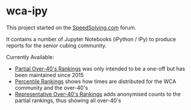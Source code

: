 # wca-ipy

This project started on the [SpeedSolving.com](https://www.speedsolving.com/forum/threads/how-fast-are-the-over-40s-in-competitions.54128/) forum.

It contains a number of Jupyter Notebooks (iPython / iPy) to produce reports for the senior cubing community.

Currently Available:

* [Partial Over-40's Rankings](Partial%20Rankings.md) was only intended to be a one-off but has been maintained since 2015
* [Percentile Rankings](Percentile%20Rankings.md) shows how times are distributed for the WCA community and the over-40's
* [Representative Over-40's Rankings](Senior%20Rankings.md) adds anonymised counts to the partial rankings, thus showing all over-40's
